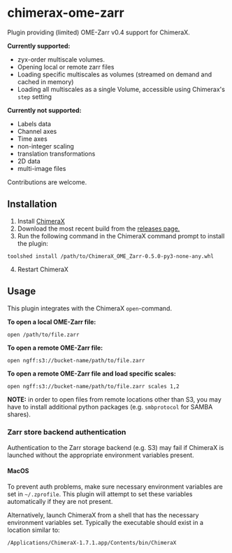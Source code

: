 # chimerax-ome-zarr
Plugin providing (limited) OME-Zarr v0.4 support for ChimeraX.

**Currently supported:**
- zyx-order multiscale volumes.
- Opening local or remote zarr files
- Loading specific multiscales as volumes (streamed on demand and cached in memory)
- Loading all multiscales as a single Volume, accessible using Chimerax's `step` setting

**Currently not supported:**
- Labels data
- Channel axes
- Time axes
- non-integer scaling
- translation transformations
- 2D data
- multi-image files

Contributions are welcome.

## Installation

1. Install [ChimeraX](https://www.cgl.ucsf.edu/chimerax/download.html)
2. Download the most recent build from the [releases page.](https://github.com/uermel/chimerax-ome-zarr/releases)
3. Run the following command in the ChimeraX command prompt to install the plugin:
```
toolshed install /path/to/ChimeraX_OME_Zarr-0.5.0-py3-none-any.whl
```
4. Restart ChimeraX


## Usage

This plugin integrates with the ChimeraX `open`-command.

**To open a local OME-Zarr file:**
```
open /path/to/file.zarr
```

**To open a remote OME-Zarr file:**
```
open ngff:s3://bucket-name/path/to/file.zarr
```

**To open a remote OME-Zarr file and load specific scales:**
```
open ngff:s3://bucket-name/path/to/file.zarr scales 1,2
```

**NOTE:** in order to open files from remote locations other than S3, you may have to install additional python
packages (e.g. `smbprotocol` for SAMBA shares).


### Zarr store backend authentication

Authentication to the Zarr storage backend (e.g. S3) may fail if ChimeraX is launched without the appropriate environment
variables present.

#### MacOS
To prevent auth problems, make sure necessary environment variables are set in `~/.zprofile`. This plugin will attempt to
set these variables automatically if they are not present.


Alternatively, launch ChimeraX from a shell that has the necessary environment variables set. Typically the executable
should exist in a location similar to:
```
/Applications/ChimeraX-1.7.1.app/Contents/bin/ChimeraX
```
